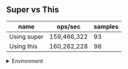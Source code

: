 ## Super vs This

|name|ops/sec|samples|
|-|-|-|
|Using super|159,466,322|93|
|Using this|160,262,228|98|


<details>
<summary>Environment</summary>

* __Machine:__ linux x64 | 4 vCPUs | 7.6GB Mem
* __Run:__ Wed Nov 08 2023 00:07:39 GMT+0000 (Coordinated Universal Time)
</details>

<!--
{"environment":{"platform":"linux","arch":"x64","cpus":4,"totalMemory":7.6085662841796875},"benchmarks":[{"name":"Using super","opsSec":159466321.73702264,"samples":5},{"name":"Using this","opsSec":160262228.47022697,"samples":6}]}-->
